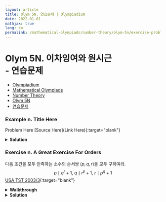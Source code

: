 ```yaml
---
layout: article
title: Olym 5N. 연습문제 | Olympiadium
date: 2022-01-01
mathjax: true
lang: ko
permalink: /mathematical-olympiads/number-theory/olym-5n/exercise-problems/
---
```

# Olym 5N. 이차잉여와 원시근 <br> <ssup> - 연습문제</ssup>

<ul class="breadcrumb">
	<li><a href="{{ site.baseurl }}/">Olympiadium</a></li> 
	<li><a href="{{ site.baseurl }}/mathematical-olympiads/">Mathematical Olympiads</a></li> 
	<li><a href="{{ site.baseurl }}/mathematical-olympiads/number-theory/">Number Theory</a></li> 
	<li><a href="{{ site.baseurl }}/mathematical-olympiads/number-theory/olym-5n/">Olym 5N</a></li> 
	<li><a href="{{ site.baseurl }}/mathematical-olympiads/number-theory/olym-5n/exercise-problems/">연습문제</a></li>
</ul>

### Example n. Title Here
<skyblueboard> Problem Here </skyblueboard>
[Source Here](Link Here){:target="blank"}
<pinkborder><details>
<summary><b>Solution</b></summary>
Solution Here. 
</details></pinkborder>

### Exercise n. A Great Exercise For Orders
<skyblueboard> 다음 조건을 모두 만족하는 소수의 순서쌍 $(p, q, r)$을 모두 구하여라. $$p \mid q^r+1, \ q \mid r^p+1, \ r \mid p^q+1$$ </skyblueboard>
[USA TST 2003/3](https://artofproblemsolving.com/community/c6h58445p357351){:target="blank"}
<purpleborder><details>
<summary><b>Walkthrough</b></summary>
<purpleborder><details>
<summary><b>Part (a)</b></summary>
$p, q, r$ 중 같은 두 수가 존재하는 경우와, $p, q, r$ 중 $2$가 존재하는 경우를 먼저 살펴본다. <ssbr/>
일반성을 잃지 않고 $p, q, r$ 중 $p$가 최소라고 할 수 있다. 
</details></purpleborder>
<purpleborder><details>
<summary><b>Part (b)</b></summary>
$q^r \equiv -1 \pmod{p}$에서 $q^{2r} \equiv 1 \pmod{p}$이므로, $$\mathrm{ord}_q(p) \mid 2r$$를 얻는다. 
</details></purpleborder>
<purpleborder><details>
<summary><b>Part (c)</b></summary>
Hint Here. 
</details></purpleborder>
</details></purpleborder>
<pinkborder><details>
<summary><b>Solution</b></summary>
우선, $p, q, r$ 중 같은 두 수가 존재하는 경우, $p=q$이면 $p \mid p^r+1 \implies p \mid 1$ 가 되어 모순이다. <ssbr/>

먼저, $p, q, r$이 모두 홀수인 경우를 보자. 
$q^r \equiv -1 \pmod{p}$에서 $q^{2r} \equiv 1 \pmod{p}$이므로, $$\mathrm{ord}_q(p) \mid 2r$$을 얻는다. 
$r$은 소수이므로, $\mathrm{ord}_q(p) = 1, 2, r, 2r$이 되고, 각 경우를 살펴보자. <ssbr/>

<ul>
  <li> $\mathrm{ord}_q(p)=1$인 경우: $q \equiv 1 \pmod{p}, \ q^r \equiv 1 \equiv -1 \pmod{p}$에서 $p=2$로 가정에 모순이다.  <ssbr/></li>
  <li> $\mathrm{ord}_q(p)=r$인 경우: $q^r \equiv 1 \equiv -1 \pmod{p}$에서 $p=2$로 가정에 모순이다. <ssbr/></li>
  <li> $\mathrm{ord}_q(p)=2r$인 경우: $2r \mid p-1 \implies r \mid p-1$.<br> 따라서, $p \equiv 1 \pmod{r}$이고, $p^q \equiv -1 \pmod{r}$에 대입하면 $1 \equiv -1 \pmod{r} \implies r=2$로 가정에 모순이다. <ssbr/></li>
  <li> $\mathrm{ord}_q(p)=2$인 경우: $q^2 \equiv 1 \pmod{p}$에서 $p \mid q^2-1 = (q-1)(q+1) \implies p \mid q+1$.<br> 같은 방법으로, $\mathrm{ord}_p(r)=2, \mathrm{ord}_r(q)=2$이고, $q \mid r+1, r \mid p+1$까지 얻을 수 있다.<br> $p, q, r$이 홀수이므로, $p \mid \frac{q+1}{2}, q \mid \frac{r+1}{2}, r \mid \frac{p+1}{2}$인데, 크기비교를 통해 $$p \le \frac{q+1}{2} \le \frac{r+3}{4} \le \frac{p+7}{8}$$가 되어, $p \le 1$로 모순이다. <ssbr/></li>
</ul>
따라서 $p, q, r$이 홀수인 경우는 해가 없다. <ssbr/>

이제 $p, q, r$ 중 2가 있는 경우를 살펴보면, (일반성을 잃지 않고 $p=2; q, r>2$라 가정하자.) <br>
문제 조건은 $q \mid r^2+1, r \mid 2^q+1$로 쓸 수 있고, $2^q \equiv -1 \pmod{r}$에서 $\mathrm{ord}_2(r)=1, 2, r, 2r$이 된다. <br>
<ul>
  <li> $\mathrm{ord}_2(r)=1$인 경우: $2 \equiv 1 \pmod{r}$에서 $r=1$이 되어 모순이다. <ssbr/></li>
  <li> $\mathrm{ord}_2(r)=2$인 경우: $4 \equiv 1 \pmod{r}$에서 $r=3$이고, $q \mid r^2+1=10$에서 $q=5$. 따라서 순서쌍 $(p, q, r)=(2, 5, 3)$이 조건을 만족한다. <ssbr/></li>
  <li> $\mathrm{ord}_2(r)=q$인 경우: $2^q \equiv 1 \equiv -1 \pmod{r}$에서 $r=2$가 되어 모순이다. <ssbr/></li>
  <li> $\mathrm{ord}_2(r)=2q$인 경우: $2q \mid r-1 \implies q \mid r-1 \implies r^2 \equiv 1 \equiv -1 \pmod{q}$에서 $q=2$가 되어 모순이다. <ssbr/></li>
</ul>
따라서 $(p, q, r)=(2, 5, 3)$은 조건에 대입시 성립하고, 같은 방법으로 $q=2$와 $r=2$인 경우 $(p, q, r)=(3, 2, 5), (5, 3, 2)$를 얻어, 답은 $\boxed{(p, q, r)=(2, 5, 3), (3, 2, 5), (5, 3, 2)}$가 된다. 
</details></pinkborder>
